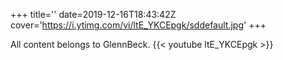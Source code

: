 +++
title=''
date=2019-12-16T18:43:42Z
cover='https://i.ytimg.com/vi/ltE_YKCEpgk/sddefault.jpg'
+++

All content belongs to GlennBeck.
{{< youtube ltE_YKCEpgk >}}
